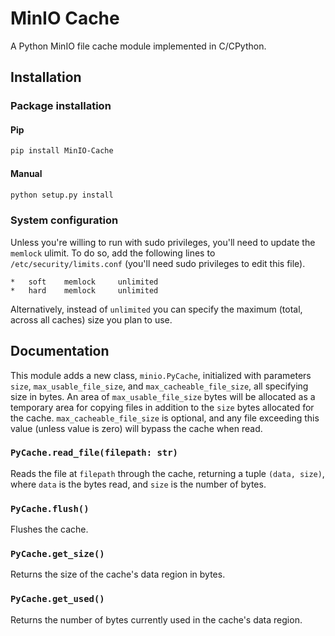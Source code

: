 # MinIO Cache

A Python MinIO file cache module implemented in C/CPython.

## Installation

### Package installation

#### Pip
```bash
pip install MinIO-Cache
```

#### Manual
```bash
python setup.py install
```

### System configuration

Unless you're willing to run with sudo privileges, you'll need to update the `memlock` ulimit. To do so, add the following lines to `/etc/security/limits.conf` (you'll need sudo privileges to edit this file).
```
*   soft    memlock     unlimited
*   hard    memlock     unlimited
```
Alternatively, instead of `unlimited` you can specify the maximum (total, across all caches) size you plan to use.

## Documentation

This module adds a new class, `minio.PyCache`, initialized with parameters `size`, `max_usable_file_size`, and `max_cacheable_file_size`, all specifying size in bytes. An area of `max_usable_file_size` bytes will be allocated as a temporary area for copying files in addition to the `size` bytes allocated for the cache. `max_cacheable_file_size` is optional, and any file exceeding this value (unless value is zero) will bypass the cache when read. 

### `PyCache.read_file(filepath: str)`

Reads the file at `filepath` through the cache, returning a tuple `(data, size)`, where `data` is the bytes read, and `size` is the number of bytes.

### `PyCache.flush()`

Flushes the cache.

### `PyCache.get_size()`

Returns the size of the cache's data region in bytes.

### `PyCache.get_used()`

Returns the number of bytes currently used in the cache's data region.
